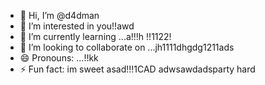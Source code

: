- 👋 Hi, I’m @d4dman
- 👀 I’m interested in you!!awd
- 🌱 I’m currently learning ...a!!!h !!1122!
- 💞️ I’m looking to collaborate on ...jh1111dhgdg1211ads
- 😄 Pronouns: ...!!kk
- ⚡ Fun fact: im sweet asad!!!1CAD
adwsawdadsparty hard
<!--- a11
d4dman/d4dman is a ✨ special ✨ repository because its `README.md` (this file) appears on your GitHub profile.
You can click the Preview link to take a look at your changes.
--->
